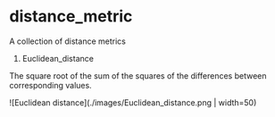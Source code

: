 # distance_metric
A collection of distance metrics

1. Euclidean_distance

The square root of the sum of the squares of the differences between corresponding values.

![Euclidean distance](./images/Euclidean_distance.png | width=50)
